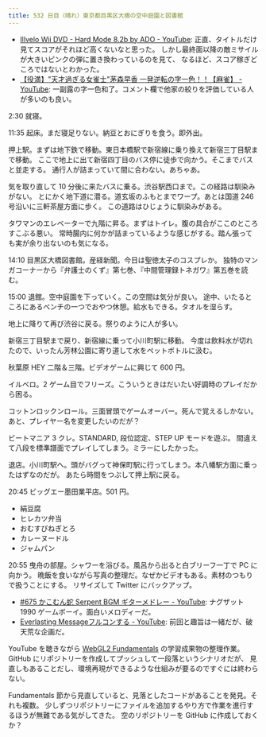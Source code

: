 ```yaml
---
title: 532 日目（晴れ）東京都目黒区大橋の空中庭園と図書館
---
```


* [Illvelo Wii DVD - Hard Mode 8.2b by ADO - YouTube](https://www.youtube.com/watch?v=kEv8_a2-Npc):
  正直、タイトルだけ見てスコアがそれほど高くないなと思った。
  しかし最終面以降の敵ミサイルが大きいピンクの弾に置き換わっているのを見て、
  なるほど、スコア稼ぎどころではないとわかった。
* [【役満】"天才過ぎる女雀士"茅森早香 一発逆転の字一色！！【麻雀】 - YouTube](https://www.youtube.com/watch?v=pM8YHDKDnN8):
  一副露の字一色和了。コメント欄で他家の絞りを評価している人が多いのも良い。

2:30 就寝。

11:35 起床。まだ寝足りない。納豆とおにぎりを食う。即外出。

押上駅。まずは地下鉄で移動。東日本橋駅で新宿線に乗り換えて新宿三丁目駅まで移動。
ここで地上に出て新宿四丁目のバス停に徒歩で向かう。そこまでバスと並走する。
通行人が詰まっていて間に合わない。あちゃあ。

気を取り直して 10 分後に来たバスに乗る。渋谷駅西口まで。この経路は馴染みがない。
とにかく地下道に潜る。道玄坂のふもとまでワープ。あとは国道 246 号沿いに三軒茶屋方面に歩く。
この道路はひじょうに馴染みがある。

タワマンのエレベーターで九階に昇る。まずはトイレ。腹の具合がここのところすこぶる悪い。
常時腸内に何かが詰まっているような感じがする。踏ん張っても実が余り出ないのも気になる。

14:10 目黒区大橋図書館。産経新聞。今日は聖徳太子のコスプレか。
独特のマンガコーナーから『弁護士のくず』第七巻、『中間管理録トネガワ』第五巻を読む。

15:00 退館。空中庭園を下っていく。この空間は気分が良い。
途中、いたるところにあるベンチの一つでおやつ休憩。給水もできる。タオルを湿らす。

地上に降りて再び渋谷に戻る。祭りのように人が多い。

新宿三丁目駅まで戻り、新宿線に乗って小川町駅に移動。
今度は飲料水が切れたので、いったん芳林公園に寄り道して水をペットボトルに汲む。

秋葉原 HEY 二階＆三階。ビデオゲームに興じて 600 円。

イルベロ。2 ゲーム目でフリーズ。こういうときはだいたい好調時のプレイだから困る。

コットンロックンロール。三面冒頭でゲームオーバー。死んで覚えるしかない。
あと、プレイヤー名を変更したいのだが？

ビートマニア 3 クレ。STANDARD, 段位認定、STEP UP モードを遊ぶ。
間違えて八段を標準譜面でプレイしてしまう。ミラーにしたかった。

退店。小川町駅へ。頭がバグって神保町駅に行ってしまう。本八幡駅方面に乗ったはずなのだが。
あたら時間をつぶして押上駅に戻る。

20:45 ビッグエー墨田業平店。501 円。

* 絹豆腐
* ヒレカツ弁当
* おむすびねぎとろ
* カレーヌードル
* ジャムパン

20:55 曳舟の部屋。シャワーを浴びる。風呂から出ると白ブリーフ一丁で PC に向かう。
晩飯を食いながら写真の整理だ。なぜかビデオもある。素材のつもりで扱うことにする。
リサイズして Twitter にバックアップ。

* [&#x23;675 かこむん蛇 Serpent BGM ギターメドレー - YouTube](https://www.youtube.com/watch?v=Q7IRQjpXVgo):
  ナグザット 1990 ゲームボーイ。面白いメロディーだ。
* [Everlasting Messageフルコンする - YouTube](https://www.youtube.com/watch?v=O76x1wZYgY4):
  前回と趣旨は一緒だが、破天荒な企画だ。

YouTube を聴きながら [WebGL2 Fundamentals] の学習成果物の整理作業。
GitHub にリポジトリーを作成してプッシュして一段落というシナリオだが、
見直しもあることだし、環境再現ができるような仕組みが要るのですぐには終わらない。

Fundamentals 節から見直していると、見落としたコードがあることを発見。それも複数。
少しずつリポジトリーにファイルを追加するやり方で作業を進行するほうが無難である気がしてきた。
空のリポジトリーを GitHub に作成しておくか？

[WebGL2 Fundamentals]: https://webgl2fundamentals.org
